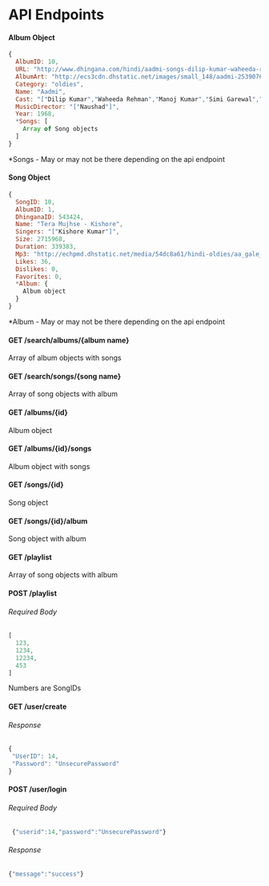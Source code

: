 # API Endpoints

#### Album Object
```javascript
{
  AlbumID: 10,
  URL: "http://www.dhingana.com/hindi/aadmi-songs-dilip-kumar-waheeda-rehman-oldies-30f4bd1",
  AlbumArt: "http://ecs3cdn.dhstatic.net/images/small_148/aadmi-25390767151fa064f78edb2.49249312.Jpg",
  Category: "oldies",
  Name: "Aadmi",
  Cast: "["Dilip Kumar","Waheeda Rehman","Manoj Kumar","Simi Garewal","Pran","Sulochana","Agha","Ulhas"]",
  MusicDirector: "["Naushad"]",
  Year: 1968,
  *Songs: [
    Array of Song objects
  ]
}
```
*Songs - May or may not be there depending on the api endpoint

#### Song Object
```javascript
{
  SongID: 10,
  AlbumID: 1,
  DhinganaID: 543424,
  Name: "Tera Mujhse - Kishore",
  Singers: "["Kishore Kumar"]",
  Size: 2715968,
  Duration: 339383,
  Mp3: "http://echpmd.dhstatic.net/media/54dc8a61/hindi-oldies/aa_gale_lag_ja/tera_mujhse___kishore.mp3",
  Likes: 36,
  Dislikes: 0,
  Favorites: 0,
  *Album: {
    Album object
  }
}
```
*Album - May or may not be there depending on the api endpoint

#### GET /search/albums/{album name}
  Array of album objects with songs


#### GET /search/songs/{song name}
  Array of song objects with album



#### GET /albums/{id}
  Album object


#### GET /albums/{id}/songs
  Album object with songs


#### GET /songs/{id}
  Song object

#### GET /songs/{id}/album
  Song object with album


#### GET /playlist
  Array of song objects with album

#### POST /playlist
###### Required Body
```javascript
[
  123,
  1234,
  12234,
  453
]
```
Numbers are SongIDs

#### GET /user/create
###### Response
 ```javascript
{
  "UserID": 14,
  "Password": "UnsecurePassword"
}
```

#### POST /user/login
###### Required Body
```javascript
 {"userid":14,"password":"UnsecurePassword"}
```
###### Response
```javascript
{"message":"success"}
```
